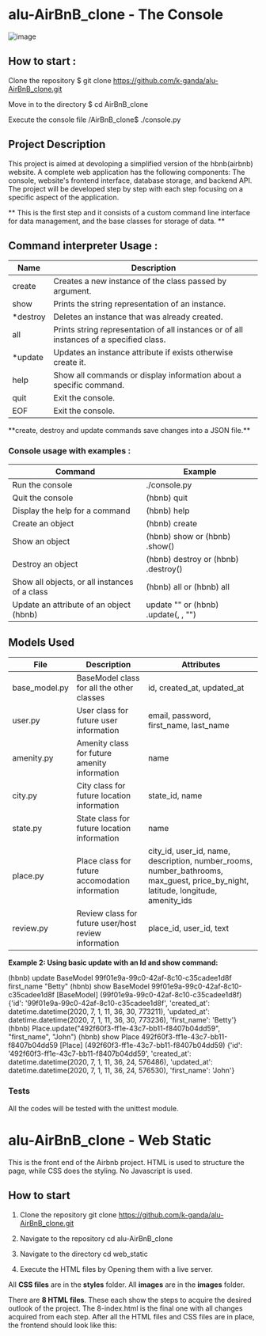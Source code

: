 # alu-AirBnB_clone - The Console

![image](https://github.com/k-ganda/alu-AirBnB_clone/assets/116561806/582e1bd8-6453-4165-b90d-5c7978433068)

## How to start :

Clone the repository
$ git clone https://github.com/k-ganda/alu-AirBnB_clone.git

Move in to the directory
$ cd AirBnB_clone

Execute the console file
/AirBnB_clone$ ./console.py

## Project Description

This project is aimed at devoloping a simplified version of the hbnb(airbnb) website. A complete web application has the following components: The console, website's frontend interface, database storage, and backend API. The project will be developed step by step with each step focusing on a specific aspect of the application.

\*\* This is the first step and it consists of a custom command line interface for data management, and the base classes for storage of data. \*\*

## Command interpreter Usage :

| **Name**  | **Description**                                                                         |
| --------- | --------------------------------------------------------------------------------------- |
| create    | Creates a new instance of the class passed by argument.                                 |
| show      | Prints the string representation of an instance.                                        |
| \*destroy | Deletes an instance that was already created.                                           |
| all       | Prints string representation of all instances or of all instances of a specified class. |
| \*update  | Updates an instance attribute if exists otherwise create it.                            |
| help      | Show all commands or display information about a specific command.                      |
| quit      | Exit the console.                                                                       |
| EOF       | Exit the console.                                                                       |

\*\*create, destroy and update commands save changes into a JSON file.\*\*

### Console usage with examples :

| Command                                       | Example                                                                                                                        |
| --------------------------------------------- | ------------------------------------------------------------------------------------------------------------------------------ |
| Run the console                               | ./console.py                                                                                                                   |
| Quit the console                              | (hbnb) quit                                                                                                                    |
| Display the help for a command                | (hbnb) help <command>                                                                                                          |
| Create an object                              | (hbnb) create <class>                                                                                                          |
| Show an object                                | (hbnb) show <class> <id> or (hbnb) <class>.show(<id>)                                                                          |
| Destroy an object                             | (hbnb) destroy <class> <id> or (hbnb) <class>.destroy(<id>)                                                                    |
| Show all objects, or all instances of a class | (hbnb) all or (hbnb) all <class>                                                                                               |
| Update an attribute of an object (hbnb)       | update <class> <id> <attribute name> "<attribute value>" or (hbnb) <class>.update(<id>, <attribute name>, "<attribute value>") |

## Models Used

| **File**      | **Description**                                      | **Attributes**                                                                                                                   |
| ------------- | ---------------------------------------------------- | -------------------------------------------------------------------------------------------------------------------------------- |
| base_model.py | BaseModel class for all the other classes            | id, created_at, updated_at                                                                                                       |
| user.py       | User class for future user information               | email, password, first_name, last_name                                                                                           |
| amenity.py    | Amenity class for future amenity information         | name                                                                                                                             |
| city.py       | City class for future location information           | state_id, name                                                                                                                   |
| state.py      | State class for future location information          | name                                                                                                                             |
| place.py      | Place class for future accomodation information      | city_id, user_id, name, description, number_rooms, number_bathrooms, max_guest, price_by_night, latitude, longitude, amenity_ids |
| review.py     | Review class for future user/host review information | place_id, user_id, text                                                                                                          |

**Example 2: Using basic update with an Id and show command:**

(hbnb) update BaseModel 99f01e9a-99c0-42af-8c10-c35cadee1d8f first_name "Betty"
(hbnb) show BaseModel 99f01e9a-99c0-42af-8c10-c35cadee1d8f
[BaseModel] (99f01e9a-99c0-42af-8c10-c35cadee1d8f) {'id': '99f01e9a-99c0-42af-8c10-c35cadee1d8f', 'created_at': datetime.datetime(2020, 7, 1, 11, 36, 30, 773211), 'updated_at': datetime.datetime(2020, 7, 1, 11, 36, 30, 773236), 'first_name': 'Betty'}
(hbnb) Place.update("492f60f3-ff1e-43c7-bb11-f8407b04dd59", "first_name", "John")
(hbnb) show Place 492f60f3-ff1e-43c7-bb11-f8407b04dd59
[Place] (492f60f3-ff1e-43c7-bb11-f8407b04dd59) {'id': '492f60f3-ff1e-43c7-bb11-f8407b04dd59', 'created_at': datetime.datetime(2020, 7, 1, 11, 36, 24, 576486), 'updated_at': datetime.datetime(2020, 7, 1, 11, 36, 24, 576530), 'first_name': 'John'}

### Tests

All the codes will be tested with the unittest module.

# alu-AirBnB_clone - Web Static
This is the front end of the Airbnb project. HTML is used to structure the page, while CSS does the styling.
No Javascript is used.

## How to start
1. Clone the repository
   git clone https://github.com/k-ganda/alu-AirBnB_clone.git

2. Navigate to the repository
   cd alu-AirBnB_clone

3. Navigate to the directory
   cd web_static

4. Execute the HTML files by Opening them with a live server. 

All **CSS files** are in the **styles** folder.
All **images** are in the **images** folder.

There are **8 HTML files**. These each show the steps to acquire the desired outlook of the project.
The 8-index.html is the final one with all changes acquired from each step.
After all the HTML files and CSS files are in place, the frontend should look like this:


